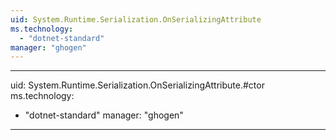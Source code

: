 ```yaml
---
uid: System.Runtime.Serialization.OnSerializingAttribute
ms.technology: 
  - "dotnet-standard"
manager: "ghogen"
---
```


---
uid: System.Runtime.Serialization.OnSerializingAttribute.#ctor
ms.technology: 
  - "dotnet-standard"
manager: "ghogen"
---
